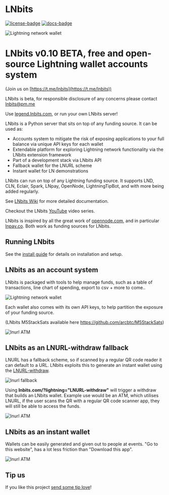 LNbits
======

[![license-badge]](LICENSE)
[![docs-badge]][docs]


![Lightning network wallet](https://i.imgur.com/EHvK6Lq.png)

# LNbits v0.10 BETA, free and open-source Lightning wallet accounts system

(Join us on [https://t.me/lnbits](https://t.me/lnbits))

LNbits is beta, for responsible disclosure of any concerns please contact lnbits@pm.me

Use [legend.lnbits.com](https://legend.lnbits.com), or run your own LNbits server!

LNbits is a Python server that sits on top of any funding source. It can be used as:

* Accounts system to mitigate the risk of exposing applications to your full balance via unique API keys for each wallet
* Extendable platform for exploring Lightning network functionality via the LNbits extension framework
* Part of a development stack via LNbits API
* Fallback wallet for the LNURL scheme
* Instant wallet for LN demonstrations

LNbits can run on top of any Lightning funding source. It supports LND, CLN, Eclair, Spark, LNpay, OpenNode, LightningTipBot, and with more being added regularly.

See [LNbits Wiki](github.com/lnbits/lnbits/wiki/) for more detailed documentation.

Checkout the LNbits [YouTube](https://www.youtube.com/playlist?list=PLPj3KCksGbSYG0ciIQUWJru1dWstPHshe) video series.

LNbits is inspired by all the great work of [opennode.com](https://www.opennode.com/), and in particular [lnpay.co](https://lnpay.co/). Both work as funding sources for LNbits.

## Running LNbits

See the [install guide](github.com/lnbits/lnbits/wiki/) for details on installation and setup.

## LNbits as an account system

LNbits is packaged with tools to help manage funds, such as a table of transactions, line chart of spending, export to csv + more to come..

![Lightning network wallet](https://i.imgur.com/w8jdGpF.png)

Each wallet also comes with its own API keys, to help partition the exposure of your funding source.

(LNbits M5StackSats available here https://github.com/arcbtc/M5StackSats)

![lnurl ATM](https://i.imgur.com/WfCg8wY.png)

## LNbits as an LNURL-withdraw fallback

LNURL has a fallback scheme, so if scanned by a regular QR code reader it can default to a URL. LNbits exploits this to generate an instant wallet using the [LNURL-withdraw](https://github.com/btcontract/lnurl-rfc/blob/master/lnurl-withdraw.md).

![lnurl fallback](https://i.imgur.com/CPBKHIv.png)

Using **lnbits.com/?lightning="LNURL-withdraw"** will trigger a withdraw that builds an LNbits wallet.
Example use would be an ATM, which utilises LNURL, if the user scans the QR with a regular QR code scanner app, they will still be able to access the funds.

![lnurl ATM](https://i.imgur.com/Gi6bn3L.jpg)

## LNbits as an instant wallet

Wallets can be easily generated and given out to people at events. "Go to this  website", has a lot less friction than "Download this app".

![lnurl ATM](https://i.imgur.com/xFWDnwy.png)

## Tip us

If you like this project [send some tip love](https://legend.lnbits.com/paywall/GAqKguK5S8f6w5VNjS9DfK)!


[docs]: https://github.com/lnbits/lnbits/wiki
[docs-badge]: https://img.shields.io/badge/docs-lnbits.org-673ab7.svg
[github-mypy]: https://github.com/lnbits/lnbits/actions?query=workflow%3Amypy
[github-mypy-badge]: https://github.com/lnbits/lnbits/workflows/mypy/badge.svg
[github-tests]: https://github.com/lnbits/lnbits/actions?query=workflow%3Atests
[github-tests-badge]: https://github.com/lnbits/lnbits/workflows/tests/badge.svg
[codecov]: https://codecov.io/gh/lnbits/lnbits
[codecov-badge]: https://codecov.io/gh/lnbits/lnbits/branch/master/graph/badge.svg
[license-badge]: https://img.shields.io/badge/license-MIT-blue.svg
